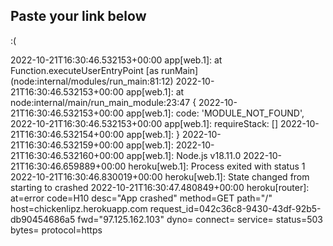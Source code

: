 ## Paste your link below

:(


2022-10-21T16:30:46.532153+00:00 app[web.1]:     at Function.executeUserEntryPoint [as runMain] (node:internal/modules/run_main:81:12)
2022-10-21T16:30:46.532153+00:00 app[web.1]:     at node:internal/main/run_main_module:23:47 {
2022-10-21T16:30:46.532153+00:00 app[web.1]:   code: 'MODULE_NOT_FOUND',
2022-10-21T16:30:46.532153+00:00 app[web.1]:   requireStack: []
2022-10-21T16:30:46.532154+00:00 app[web.1]: }
2022-10-21T16:30:46.532159+00:00 app[web.1]: 
2022-10-21T16:30:46.532160+00:00 app[web.1]: Node.js v18.11.0
2022-10-21T16:30:46.659889+00:00 heroku[web.1]: Process exited with status 1
2022-10-21T16:30:46.830019+00:00 heroku[web.1]: State changed from starting to crashed
2022-10-21T16:30:47.480849+00:00 heroku[router]: at=error code=H10 desc="App crashed" method=GET path="/" host=chickenlipz.herokuapp.com request_id=042c36c8-9430-43df-92b5-db90454686a5 fwd="97.125.162.103" dyno= connect= service= status=503 bytes= protocol=https









